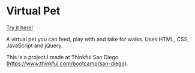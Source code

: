 # Virtual Pet

[Try it here!](http://suzeshardlow.com/virtual_pet/)

A virtual pet you can feed, play with and take for walks.  Uses HTML, CSS, JavaScript and jQuery.

This is a project I made at Thinkful San Diego (https://www.thinkful.com/bootcamp/san-diego).
